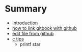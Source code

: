 # Summary

* [Introduction](README.md)
* [how to link gitbook with github](how_to_link_gitbook_with_github.md)
* [edit file from github](edit_file_from_github.md)
* [c tips](c_tips.md)
   * printf star

